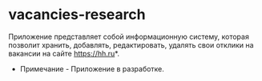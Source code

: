 # vacancies-research

Приложение представляет собой информационную систему, которая позволит хранить, добавлять, редактировать, удалять свои отклики на вакансии на сайте https://hh.ru*.  

* Примечание - Приложение в разработке.  